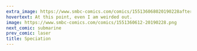 ```yaml
---
extra_image: https://www.smbc-comics.com/comics/155136068020190228after.png
hovertext: At this point, even I am weirded out.
image: https://www.smbc-comics.com/comics/1551360612-20190228.png
next_comic: submarine
prev_comic: laser
title: Speciation
---
```


